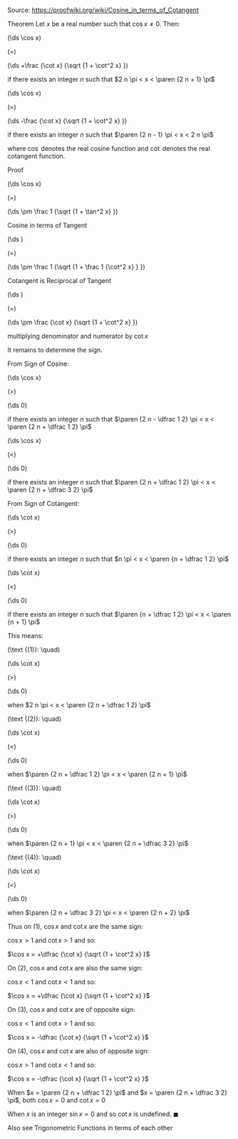# 

Source: https://proofwiki.org/wiki/Cosine_in_terms_of_Cotangent

Theorem
Let $x$ be a real number such that $\cos x \ne 0$.
Then:














\(\ds \cos x\)

\(=\)







\(\ds +\frac {\cot x} {\sqrt {1 + \cot^2 x} }\)





if there exists an integer $n$ such that $2 n \pi < x < \paren {2 n + 1} \pi$














\(\ds \cos x\)

\(=\)







\(\ds -\frac {\cot x} {\sqrt {1 + \cot^2 x} }\)





if there exists an integer $n$ such that $\paren {2 n - 1} \pi < x < 2 n \pi$



where $\cos$ denotes the real cosine function and $\cot$ denotes the real cotangent function.


Proof













\(\ds \cos x\)

\(=\)







\(\ds \pm \frac 1 {\sqrt {1 + \tan^2 x} }\)





Cosine in terms of Tangent














\(\ds \)

\(=\)







\(\ds \pm \frac 1 {\sqrt {1 + \frac 1 {\cot^2 x} } }\)





Cotangent is Reciprocal of Tangent














\(\ds \)

\(=\)







\(\ds \pm \frac {\cot x} {\sqrt {1 + \cot^2 x} }\)





multiplying denominator and numerator by $\cot x$




It remains to determine the sign.

From Sign of Cosine:














\(\ds \cos x\)

\(>\)







\(\ds 0\)





if there exists an integer $n$ such that $\paren {2 n - \dfrac 1 2} \pi < x < \paren {2 n + \dfrac 1 2} \pi$














\(\ds \cos x\)

\(<\)







\(\ds 0\)





if there exists an integer $n$ such that $\paren {2 n + \dfrac 1 2} \pi < x < \paren {2 n + \dfrac 3 2} \pi$




From Sign of Cotangent:














\(\ds \cot x\)

\(>\)







\(\ds 0\)





if there exists an integer $n$ such that $n \pi < x < \paren {n + \dfrac 1 2} \pi$














\(\ds \cot x\)

\(<\)







\(\ds 0\)





if there exists an integer $n$ such that $\paren {n + \dfrac 1 2} \pi < x < \paren {n + 1} \pi$




This means:




\(\text {(1)}: \quad\)









\(\ds \cot x\)

\(>\)







\(\ds 0\)





when $2 n \pi < x < \paren {2 n + \dfrac 1 2} \pi$




\(\text {(2)}: \quad\)









\(\ds \cot x\)

\(<\)







\(\ds 0\)





when $\paren {2 n + \dfrac 1 2} \pi < x < \paren {2 n + 1} \pi$




\(\text {(3)}: \quad\)









\(\ds \cot x\)

\(>\)







\(\ds 0\)





when $\paren {2 n + 1} \pi < x < \paren {2 n + \dfrac 3 2} \pi$




\(\text {(4)}: \quad\)









\(\ds \cot x\)

\(<\)







\(\ds 0\)





when $\paren {2 n + \dfrac 3 2} \pi < x < \paren {2 n + 2} \pi$




Thus on $(1)$, $\cos x$ and $\cot x$ are the same sign:

$\cos x > 1$ and $\cot x > 1$
and so:

$\cos x = +\dfrac {\cot x} {\sqrt {1 + \cot^2 x} }$

On $(2)$, $\cos x$ and $\cot x$ are also the same sign:

$\cos x < 1$ and $\cot x < 1$
and so:

$\cos x = +\dfrac {\cot x} {\sqrt {1 + \cot^2 x} }$

On $(3)$, $\cos x$ and $\cot x$ are of opposite sign:

$\cos x < 1$ and $\cot x > 1$
and so:

$\cos x = -\dfrac {\cot x} {\sqrt {1 + \cot^2 x} }$

On $(4)$, $\cos x$ and $\cot x$ are also of opposite sign:

$\cos x > 1$ and $\cot x < 1$
and so:

$\cos x = -\dfrac {\cot x} {\sqrt {1 + \cot^2 x} }$

When $x = \paren {2 n + \dfrac 1 2} \pi$ and $x = \paren {2 n + \dfrac 3 2} \pi$, both $\cos x = 0$ and $\cot x = 0$

When $x$ is an integer $\sin x = 0$ and so $\cot x$ is undefined.
$\blacksquare$


Also see
Trigonometric Functions in terms of each other




